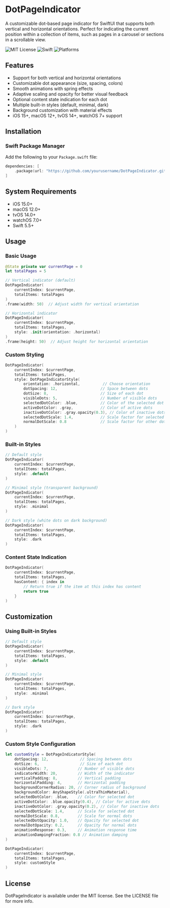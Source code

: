 # DotPageIndicator

A customizable dot-based page indicator for SwiftUI that supports both vertical and horizontal orientations. Perfect for indicating the current position within a collection of items, such as pages in a carousel or sections in a scrollable view.

![MIT License](https://img.shields.io/badge/license-MIT-blue.svg)
![Swift](https://img.shields.io/badge/swift-5.5%2B-orange.svg)
![Platforms](https://img.shields.io/badge/platforms-iOS%2015.0+%20|%20macOS%2012.0+%20|%20tvOS%2014.0+%20|%20watchOS%207.0+-brightgreen.svg)

## Features

- Support for both vertical and horizontal orientations
- Customizable dot appearance (size, spacing, colors)
- Smooth animations with spring effects
- Adaptive scaling and opacity for better visual feedback
- Optional content state indication for each dot
- Multiple built-in styles (default, minimal, dark)
- Background customization with material effects
- iOS 15+, macOS 12+, tvOS 14+, watchOS 7+ support

## Installation

### Swift Package Manager

Add the following to your `Package.swift` file:

```swift
dependencies: [
    .package(url: "https://github.com/yourusername/DotPageIndicator.git", from: "1.0.0")
]
```

## System Requirements

- iOS 15.0+
- macOS 12.0+
- tvOS 14.0+
- watchOS 7.0+
- Swift 5.5+

## Usage

### Basic Usage

```swift
@State private var currentPage = 0
let totalPages = 5

// Vertical indicator (default)
DotPageIndicator(
    currentIndex: $currentPage,
    totalItems: totalPages
)
.frame(width: 50)  // Adjust width for vertical orientation

// Horizontal indicator
DotPageIndicator(
    currentIndex: $currentPage,
    totalItems: totalPages,
    style: .init(orientation: .horizontal)
)
.frame(height: 50)  // Adjust height for horizontal orientation
```

### Custom Styling

```swift
DotPageIndicator(
    currentIndex: $currentPage,
    totalItems: totalPages,
    style: DotPageIndicatorStyle(
        orientation: .horizontal,          // Choose orientation
        dotSpacing: 12,                   // Space between dots
        dotSize: 8,                       // Size of each dot
        visibleDots: 5,                   // Number of visible dots
        selectedDotColor: .blue,          // Color of the selected dot
        activeDotColor: .gray,            // Color of active dots
        inactiveDotColor: .gray.opacity(0.3), // Color of inactive dots
        selectedDotScale: 1.4,            // Scale factor for selected dot
        normalDotScale: 0.8               // Scale factor for other dots
    )
)
```

### Built-in Styles

```swift
// Default style
DotPageIndicator(
    currentIndex: $currentPage,
    totalItems: totalPages,
    style: .default
)

// Minimal style (transparent background)
DotPageIndicator(
    currentIndex: $currentPage,
    totalItems: totalPages,
    style: .minimal
)

// Dark style (white dots on dark background)
DotPageIndicator(
    currentIndex: $currentPage,
    totalItems: totalPages,
    style: .dark
)
```

### Content State Indication

```swift
DotPageIndicator(
    currentIndex: $currentPage,
    totalItems: totalPages,
    hasContent: { index in
        // Return true if the item at this index has content
        return true
    }
)
```

## Customization

### Using Built-in Styles

```swift
// Default style
DotPageIndicator(
    currentIndex: $currentPage,
    totalItems: totalPages,
    style: .default
)

// Minimal style
DotPageIndicator(
    currentIndex: $currentPage,
    totalItems: totalPages,
    style: .minimal
)

// Dark style
DotPageIndicator(
    currentIndex: $currentPage,
    totalItems: totalPages,
    style: .dark
)
```

### Custom Style Configuration

```swift
let customStyle = DotPageIndicatorStyle(
    dotSpacing: 12,              // Spacing between dots
    dotSize: 6,                  // Size of each dot
    visibleDots: 7,             // Number of visible dots
    indicatorWidth: 20,         // Width of the indicator
    verticalPadding: 8,         // Vertical padding
    horizontalPadding: 4,       // Horizontal padding
    backgroundCornerRadius: 20, // Corner radius of background
    backgroundColor: AnyShapeStyle(.ultraThinMaterial),
    selectedDotColor: .blue,    // Color for selected dot
    activeDotColor: .blue.opacity(0.4), // Color for active dots
    inactiveDotColor: .gray.opacity(0.2), // Color for inactive dots
    selectedDotScale: 1.4,      // Scale for selected dot
    normalDotScale: 0.8,        // Scale for normal dots
    selectedDotOpacity: 1.0,    // Opacity for selected dot
    normalDotOpacity: 0.2,      // Opacity for normal dots
    animationResponse: 0.3,     // Animation response time
    animationDampingFraction: 0.8 // Animation damping
)

DotPageIndicator(
    currentIndex: $currentPage,
    totalItems: totalPages,
    style: customStyle
)
```

## License

DotPageIndicator is available under the MIT license. See the LICENSE file for more info.
